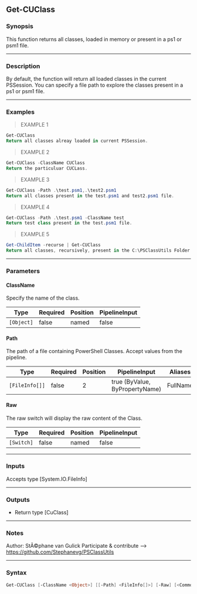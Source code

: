 Get-CUClass
-----------

### Synopsis
This function returns all classes, loaded in memory or present in a ps1 or psm1 file.

---

### Description

By default, the function will return all loaded classes in the current PSSession.
You can specify a file path to explore the classes present in a ps1 or psm1 file.

---

### Examples
> EXAMPLE 1

```PowerShell
Get-CUClass
Return all classes alreay loaded in current PSSession.
```
> EXAMPLE 2

```PowerShell
Get-CUClass -ClassName CUClass
Return the particuluar CUCLass.
```
> EXAMPLE 3

```PowerShell
Get-CUClass -Path .\test.psm1,.\test2.psm1
Return all classes present in the test.psm1 and test2.psm1 file.
```
> EXAMPLE 4

```PowerShell
Get-CUClass -Path .\test.psm1 -ClassName test
Return test class present in the test.psm1 file.
```
> EXAMPLE 5

```PowerShell
Get-ChildItem -recurse | Get-CUClass
Return all classes, recursively, present in the C:\PSClassUtils Folder.
```

---

### Parameters
#### **ClassName**
Specify the name of the class.

|Type      |Required|Position|PipelineInput|
|----------|--------|--------|-------------|
|`[Object]`|false   |named   |false        |

#### **Path**
The path of a file containing PowerShell Classes. Accept values from the pipeline.

|Type          |Required|Position|PipelineInput                 |Aliases |
|--------------|--------|--------|------------------------------|--------|
|`[FileInfo[]]`|false   |2       |true (ByValue, ByPropertyName)|FullName|

#### **Raw**
The raw switch will display the raw content of the Class.

|Type      |Required|Position|PipelineInput|
|----------|--------|--------|-------------|
|`[Switch]`|false   |named   |false        |

---

### Inputs
Accepts type [System.IO.FileInfo]

---

### Outputs
* Return type [CuClass]

---

### Notes
Author: StÃ©phane van Gulick
Participate & contribute --> https://github.com/Stephanevg/PSClassUtils

---

### Syntax
```PowerShell
Get-CUClass [-ClassName <Object>] [[-Path] <FileInfo[]>] [-Raw] [<CommonParameters>]
```

